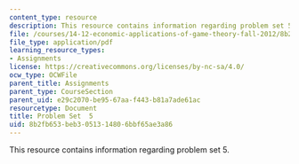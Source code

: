 ```yaml
---
content_type: resource
description: This resource contains information regarding problem set 5.
file: /courses/14-12-economic-applications-of-game-theory-fall-2012/8b2fb653beb3051314806bbf65ae3a86_MIT14_12F12_pset5.pdf
file_type: application/pdf
learning_resource_types:
- Assignments
license: https://creativecommons.org/licenses/by-nc-sa/4.0/
ocw_type: OCWFile
parent_title: Assignments
parent_type: CourseSection
parent_uid: e29c2070-be95-67aa-f443-b81a7ade61ac
resourcetype: Document
title: Problem Set  5
uid: 8b2fb653-beb3-0513-1480-6bbf65ae3a86
---
```

This resource contains information regarding problem set 5.